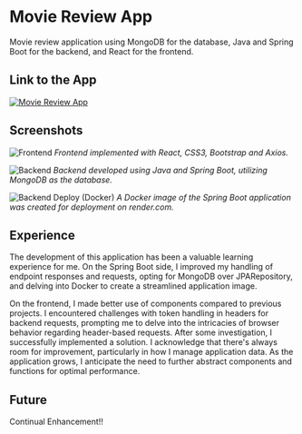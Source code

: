# Movie Review App

Movie review application using MongoDB for the database, Java and Spring Boot for the backend, and React for the frontend.

## Link to the App

[![Movie Review App](https://cdn.discordapp.com/attachments/1130567370847567992/1176771509935673434/947shots_so.png?ex=657014df&is=655d9fdf&hm=384fa66d02ceedeb94ed4d30b872b9f5f24b69921a2b3ed5c307983cab9129eb&)](https://movie-review-app-six.vercel.app)

## Screenshots

![Frontend](https://cdn.discordapp.com/attachments/1130567370847567992/1176773472224030750/573shots_so.png?ex=657016b3&is=655da1b3&hm=6f2c3c2d4af305348f3aa40bc1eb3f2ed813654fa1cac5bdcd602038f26a365c&)
_Frontend implemented with React, CSS3, Bootstrap and Axios._

![Backend](https://cdn.discordapp.com/attachments/1130567370847567992/1176775714436042793/600shots_so.png?ex=657018c9&is=655da3c9&hm=a6442044919c3aef143dc2078773c5205255d882de234400094c911e5ecf6dcd&)
_Backend developed using Java and Spring Boot, utilizing MongoDB as the database._

![Backend Deploy (Docker)](https://cdn.discordapp.com/attachments/1130567370847567992/1176776893412945920/125shots_so.png?ex=657019e2&is=655da4e2&hm=26e34bef9f65f6cefbb9d397e464ab44da607dccbd4a0461b61c5c8a87fa66a4&)
_A Docker image of the Spring Boot application was created for deployment on render.com._

## Experience

The development of this application has been a valuable learning experience for me. On the Spring Boot side, I improved my handling of endpoint responses and requests, opting for MongoDB over JPARepository, and delving into Docker to create a streamlined application image.

On the frontend, I made better use of components compared to previous projects. I encountered challenges with token handling in headers for backend requests, prompting me to delve into the intricacies of browser behavior regarding header-based requests. After some investigation, I successfully implemented a solution. I acknowledge that there's always room for improvement, particularly in how I manage application data. As the application grows, I anticipate the need to further abstract components and functions for optimal performance.

## Future

Continual Enhancement!!

